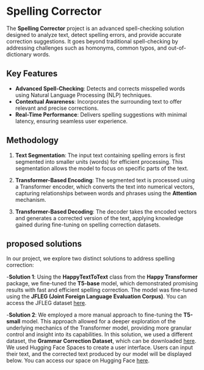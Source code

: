 # Spelling Corrector

The **Spelling Corrector** project is an advanced spell-checking solution designed to analyze text, detect spelling errors, and provide accurate correction suggestions. It goes beyond traditional spell-checking by addressing challenges such as homonyms, common typos, and out-of-dictionary words.

## Key Features

- **Advanced Spell-Checking**: Detects and corrects misspelled words using  Natural Language Processing (NLP) techniques.
- **Contextual Awareness**: Incorporates the surrounding text to offer relevant and precise corrections.
- **Real-Time Performance**: Delivers spelling suggestions with minimal latency, ensuring seamless user experience.

  
## Methodology

1. **Text Segmentation**: The input text containing spelling errors is first segmented into smaller units (words) for efficient processing. This segmentation allows the model to focus on specific parts of the text.

2. **Transformer-Based Encoding**: The segmented text is processed using a Transformer encoder, which converts the text into numerical vectors, capturing relationships between words and phrases using the **Attention** mechanism.

3. **Transformer-Based Decoding**: The decoder takes the encoded vectors and generates a corrected version of the text, applying knowledge gained during fine-tuning on spelling correction datasets.

## proposed solutions 

In our project, we explore two distinct solutions to address spelling correction:

-**Solution 1**: Using the **HappyTextToText** class from the **Happy Transformer** package, we fine-tuned the **T5-base** model, which demonstrated promising results with fast and efficient spelling correction. The model was fine-tuned using the **JFLEG (Joint Foreign Language Evaluation Corpus)**. You can access the JFLEG dataset [here](https://github.com/keisks/jfleg).

-**Solution 2**: We employed a more manual approach to fine-tuning the **T5-small** model. This approach allowed for a deeper exploration of the underlying mechanics of the Transformer model, providing more granular control and insight into its capabilities.
In this solution, we used a different dataset, the **Grammar Correction Dataset**, which can be downloaded [here](https://www.kaggle.com/datasets/pranav082001/grammaratical-error-correction-dataset/data).  
We used Hugging Face Spaces to create a user interface. Users can input their text, and the corrected text produced by our model will be displayed below. You can access our space on Hugging Face [here](https://huggingface.co/douha/T5_SpellCorrector2).


